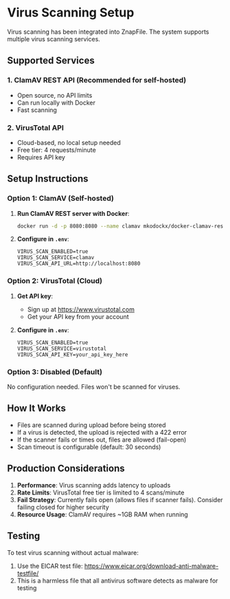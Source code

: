 # Virus Scanning Setup

Virus scanning has been integrated into ZnapFile. The system supports multiple virus scanning services.

## Supported Services

### 1. ClamAV REST API (Recommended for self-hosted)
- Open source, no API limits
- Can run locally with Docker
- Fast scanning

### 2. VirusTotal API
- Cloud-based, no local setup needed
- Free tier: 4 requests/minute
- Requires API key

## Setup Instructions

### Option 1: ClamAV (Self-hosted)

1. **Run ClamAV REST server with Docker**:
   ```bash
   docker run -d -p 8080:8080 --name clamav mkodockx/docker-clamav-rest
   ```

2. **Configure in `.env`**:
   ```
   VIRUS_SCAN_ENABLED=true
   VIRUS_SCAN_SERVICE=clamav
   VIRUS_SCAN_API_URL=http://localhost:8080
   ```

### Option 2: VirusTotal (Cloud)

1. **Get API key**:
   - Sign up at https://www.virustotal.com
   - Get your API key from your account

2. **Configure in `.env`**:
   ```
   VIRUS_SCAN_ENABLED=true
   VIRUS_SCAN_SERVICE=virustotal
   VIRUS_SCAN_API_KEY=your_api_key_here
   ```

### Option 3: Disabled (Default)

No configuration needed. Files won't be scanned for viruses.

## How It Works

- Files are scanned during upload before being stored
- If a virus is detected, the upload is rejected with a 422 error
- If the scanner fails or times out, files are allowed (fail-open)
- Scan timeout is configurable (default: 30 seconds)

## Production Considerations

1. **Performance**: Virus scanning adds latency to uploads
2. **Rate Limits**: VirusTotal free tier is limited to 4 scans/minute
3. **Fail Strategy**: Currently fails open (allows files if scanner fails). Consider failing closed for higher security
4. **Resource Usage**: ClamAV requires ~1GB RAM when running

## Testing

To test virus scanning without actual malware:
1. Use the EICAR test file: https://www.eicar.org/download-anti-malware-testfile/
2. This is a harmless file that all antivirus software detects as malware for testing